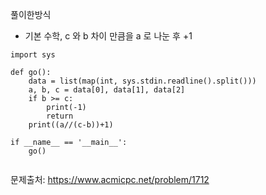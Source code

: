 풀이한방식
- 기본 수학, c 와 b 차이 만큼을 a 로 나눈 후 +1
```python3
import sys

def go():
    data = list(map(int, sys.stdin.readline().split()))
    a, b, c = data[0], data[1], data[2]
    if b >= c:
        print(-1)
        return
    print((a//(c-b))+1)

if __name__ == '__main__':
    go()


```
문제출처: https://www.acmicpc.net/problem/1712
